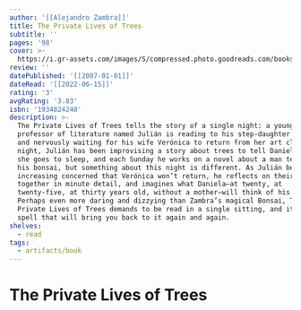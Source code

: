 ```yaml
---
author: '[[Alejandro Zambra]]'
title: The Private Lives of Trees
subtitle: ''
pages: '98'
cover: >-
  https://i.gr-assets.com/images/S/compressed.photo.goodreads.com/books/1453091533l/7781430._SY475_.jpg
review: ''
datePublished: '[[2007-01-01]]'
dateRead: '[[2022-06-15]]'
rating: '3'
avgRating: '3.83'
isbn: '1934824240'
description: >-
  The Private Lives of Trees tells the story of a single night: a young
  professor of literature named Julián is reading to his step-daughter Daniela
  and nervously waiting for his wife Verónica to return from her art class. Each
  night, Julián has been improvising a story about trees to tell Daniela before
  she goes to sleep, and each Sunday he works on a novel about a man tending to
  his bonsai, but something about this night is different. As Julián becomes
  increasing concerned that Verónica won’t return, he reflects on their life
  together in minute detail, and imagines what Daniela—at twenty, at
  twenty-five, at thirty years old, without a mother—will think of his novel.
  Perhaps even more daring and dizzying than Zambra’s magical Bonsai, The
  Private Lives of Trees demands to be read in a single sitting, and it casts a
  spell that will bring you back to it again and again.
shelves:
  - read
tags:
  - artifacts/book
---
```

#  The Private Lives of Trees
